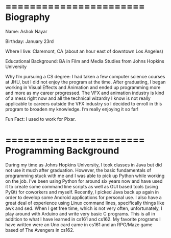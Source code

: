 =======================
Biography
=======================

Name: Ashok Nayar

Birthday: January 23rd

Where I live: Claremont, CA (about an hour east of downtown Los Angeles)

Educational Background: BA in Film and Media Studies from Johns Hopkins University

Why I’m pursuing a CS degree: I had taken a few computer science courses at JHU, but I did not enjoy the program at the time. After graduating, I began working in Visual Effects and Animation and ended up programming more and more as my career progressed. The VFX and animation industry is kind of a mess right now and all the technical wizardry I know is not really applicable to careers outside the VFX industry so I decided to enroll in this program to broaden my knowledge. I’m really enjoying it so far!

Fun Fact: I used to work for Pixar.

=======================
Programming Background
=======================

During my time as Johns Hopkins University, I took classes in Java but did not use it much after graduation. However, the basic fundamentals of programming stuck with me and I was able to pick up Python while working on the job. I’ve been using Python for around six years now and have used it to create some command line scripts as well as GUI based tools (using PyQt) for coworkers and myself. Recently, I picked Java back up again in order to develop some Android applications for personal use. I also have a great deal of experience using Linux command lines, specifically things like awk and sed. When I get free time, which is not very often, unfortunately, I play around with Arduino and write very basic C programs. This is all in addition to what I have learned in cs161 and cs162. My favorite programs I have written were an Uno card came in cs161 and an RPG/Maze game based of The Avengers in cs162.
